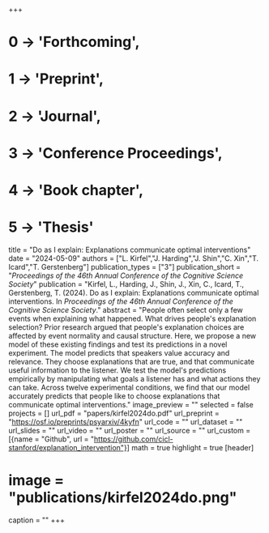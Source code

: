 +++
# 0 -> 'Forthcoming',
# 1 -> 'Preprint',
# 2 -> 'Journal',
# 3 -> 'Conference Proceedings',
# 4 -> 'Book chapter',
# 5 -> 'Thesis'

title = "Do as I explain: Explanations communicate optimal interventions"
date = "2024-05-09"
authors = ["L. Kirfel","J. Harding","J. Shin","C. Xin","T. Icard","T. Gerstenberg"]
publication_types = ["3"]
publication_short = "_Proceedings of the 46th Annual Conference of the Cognitive Science Society_"
publication = "Kirfel, L., Harding, J., Shin, J., Xin, C., Icard, T., Gerstenberg, T. (2024). Do as I explain: Explanations communicate optimal interventions. In _Proceedings of the 46th Annual Conference of the Cognitive Science Society_."
abstract = "People often select only a few events when explaining what happened. What drives people's explanation selection? Prior research argued that people's explanation choices are affected by event normality and causal structure. Here, we propose a new model of these existing findings and test its predictions in a novel experiment. The model predicts that speakers value accuracy and relevance. They choose explanations that are true, and that communicate useful information to the listener. We test the model's predictions empirically by manipulating what goals a listener has and what actions they can take. Across twelve experimental conditions, we find that our model accurately predicts that people like to choose explanations that communicate optimal interventions."
image_preview = ""
selected = false
projects = []
url_pdf = "papers/kirfel2024do.pdf"
url_preprint = "https://osf.io/preprints/psyarxiv/4kyfn"
url_code = ""
url_dataset = ""
url_slides = ""
url_video = ""
url_poster = ""
url_source = ""
url_custom = [{name = "Github", url = "https://github.com/cicl-stanford/explanation_intervention"}]
math = true
highlight = true
[header]
# image = "publications/kirfel2024do.png"
caption = ""
+++